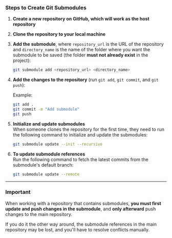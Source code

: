 ### Steps to Create Git Submodules

1. **Create a new repository on GitHub, which will work as the host repository**

2. **Clone the repository to your local machine**

3. **Add the submodule**, where `repository_url` is the URL of the repository and `directory_name` is the name of the folder where you want the submodule to be saved (the folder **must not already exist** in the project):

   ```bash
   git submodule add <repository_url> <directory_name>
   ```

4. **Add the changes to the repository** (run `git add`, `git commit`, and `git push`):

   Example:

   ```bash
   git add .
   git commit -m "Add submodule"
   git push
   ```

5. **Initialize and update submodules**  
   When someone clones the repository for the first time, they need to run the following command to initialize and update the submodules:

   ```bash
   git submodule update --init --recursive
   ```

6. **To update submodule references**  
   Run the following command to fetch the latest commits from the submodule's default branch:

   ```bash
   git submodule update --remote
   ```

---

### Important

When working with a repository that contains submodules, **you must first update and push changes in the submodule**, and **only afterward** push changes to the main repository.

If you do it the other way around, the submodule references in the main repository may be lost, and you'll have to resolve conflicts manually.
